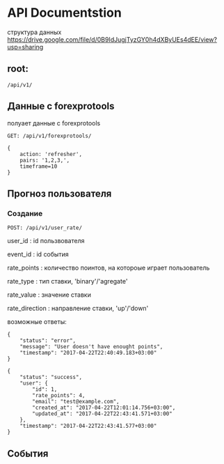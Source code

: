 # API Documentstion 

структура данных
https://drive.google.com/file/d/0B9IdJugjTyzGY0h4dXByUEs4dEE/view?usp=sharing

## root:
```
/api/v1/
```

## Данные с forexprotools
полуает данные с forexprotools
```
GET: /api/v1/forexprotools/

```

```
{
    action: 'refresher',
    pairs: '1,2,3,',
    timeframe=10
}
```

## Прогноз пользователя
### Создание
``` 
POST: /api/v1/user_rate/
```
user_id
: id пользвователя

event_id
: id события

rate_points
: количество поинтов, на котороые играет пользователь
 
rate_type
: тип ставки, 'binary'/'agregate'

rate_value
: значение ставки

rate_direction
: направление ставки, 'up'/'down'

возможные ответы:
```
{
    "status": "error",
    "message": "User doesn't have enought points",
    "timestamp": "2017-04-22T22:40:49.183+03:00"
}
```
```
{
    "status": "success",
    "user": {
        "id": 1,
        "rate_points": 4,
        "email": "test@example.com",
        "created_at": "2017-04-22T12:01:14.756+03:00",
        "updated_at": "2017-04-22T22:43:41.571+03:00"
    },
    "timestamp": "2017-04-22T22:43:41.577+03:00"
}
```

## События
